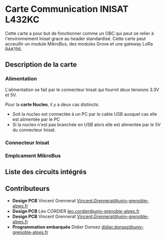# **Carte Communication INISAT L432KC**
Cette carte a pour but de fonctionner comme un OBC qui peut se relier à l'environnement Inisat grace au header standardisé. Cette carte peut acceuillir un module MikroBus, des modules Grove et une gateway LoRa RAK156.


## Description de la carte
### Alimentation
L'alimentation se fait par le connecteur Inisat qui fournit deux tensions 3.3V et 5V.

Pour la **carte Nucleo**, il y a deux cas distincts:

* Soit la nucleo est connectée à un PC par le cable USB auxquel cas elle est alimentée par le PC
* Si la nucleo n'est pas branchée en USB alors elle est alimentée par le 5V du connecteur Inisat.


### Connecteur Inisat


### Emplcament MikroBus

## Liste des circuits intégrés


## Contributeurs
* **Design PCB** Vincent Grennerat Vincent.Grennerat@univ-grenoble-alpes.fr
* **Design PCB** Léo CORDIER leo.cordier@univ-grenoble-alpes.fr 
* **Design PCB** Vincent Grennerat Vincent.Grennerat@univ-grenoble-alpes.fr
* **Programmation embarquée** Didier Donsez didier.donsez@univ-grenoble-alpes.fr



